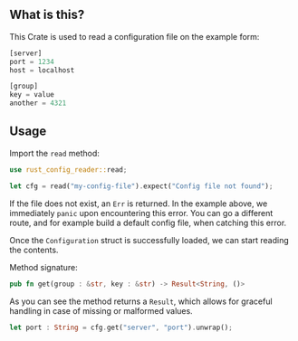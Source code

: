## What is this?
This Crate is used to read a configuration file on the example form:

````rust
[server]
port = 1234
host = localhost

[group]
key = value
another = 4321
````

## Usage
Import the ``read`` method:

````rust
use rust_config_reader::read;

let cfg = read("my-config-file").expect("Config file not found");
````

If the file does not exist, an ``Err`` is returned. In the example above, we
immediately ``panic`` upon encountering this error. You can go a different route, and for example build a default
config file, when catching this error.

Once the ``Configuration`` struct is successfully loaded, we can start reading the contents.

Method signature:
````rust
pub fn get(group : &str, key : &str) -> Result<String, ()>
````

As you can see the method returns a ``Result``, which allows for graceful handling
in case of missing or malformed values.

````rust
let port : String = cfg.get("server", "port").unwrap();
````
